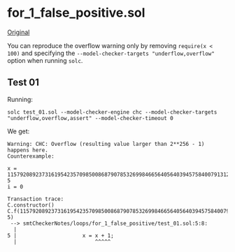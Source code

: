 # for_1_false_positive.sol
[Original](https://github.com/ethereum/solidity/blob/develop/test/libsolidity/smtCheckerTests/loops/for_1_false_positive.sol)

You can reproduce the overflow warning only by removing `require(x < 100)` and
specifying the `--model-checker-targets "underflow,overflow"` option when running
`solc`.

## Test 01
Running:
```
solc test_01.sol --model-checker-engine chc --model-checker-targets "underflow,overflow,assert" --model-checker-timeout 0
```
We get:
```
Warning: CHC: Overflow (resulting value larger than 2**256 - 1) happens here.
Counterexample:

x = 11579208923731619542357098500868790785326998466564056403945758400791312963993
5
i = 0

Transaction trace:
C.constructor()
C.f(11579208923731619542357098500868790785326998466564056403945758400791312963993
5)
 --> smtCheckerNotes/loops/for_1_false_positive/test_01.sol:5:8:
  |
5 |                     x = x + 1;
  |                         ^^^^^
```
